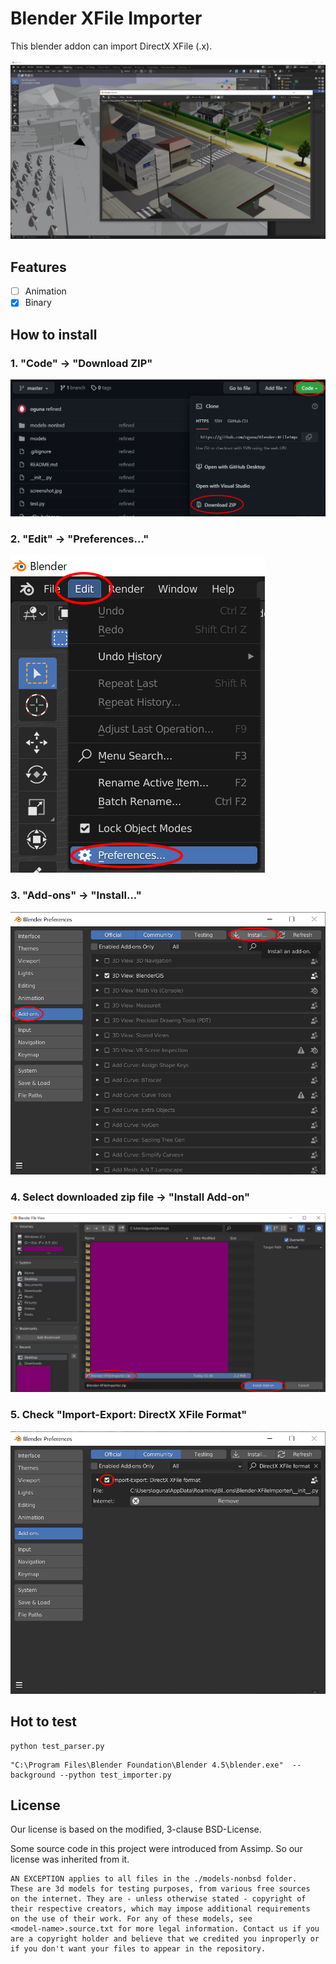 # Blender XFile Importer

This blender addon can import DirectX XFile (.x).

![](screenshot.jpg)

## Features

- [ ] Animation
- [x] Binary

## How to install

### 1. "Code" -> "Download ZIP"
![](step1.png)
### 2. "Edit" -> "Preferences..."
![](step2.png)
### 3. "Add-ons" -> "Install..."
![](step3.png)
### 4. Select downloaded zip file -> "Install Add-on"
![](step4.png)
### 5. Check "Import-Export: DirectX XFile Format"
![](step5.png)

## Hot to test

```shell
python test_parser.py
```

```shell
"C:\Program Files\Blender Foundation\Blender 4.5\blender.exe"  --background --python test_importer.py
```

## License

Our license is based on the modified, 3-clause BSD-License.

Some source code in this project were introduced from Assimp.
So our license was inherited from it.

```
AN EXCEPTION applies to all files in the ./models-nonbsd folder.
These are 3d models for testing purposes, from various free sources
on the internet. They are - unless otherwise stated - copyright of
their respective creators, which may impose additional requirements
on the use of their work. For any of these models, see
<model-name>.source.txt for more legal information. Contact us if you
are a copyright holder and believe that we credited you inproperly or
if you don't want your files to appear in the repository.
```